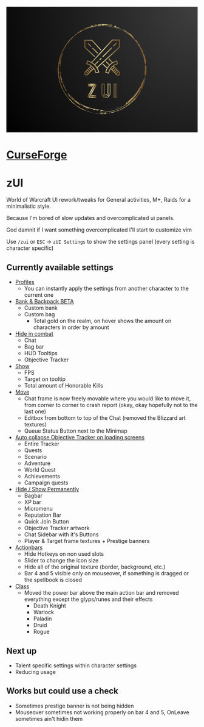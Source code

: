 ![zUI](https://github.com/zstenger93/zUI/blob/master/core/images/zUI_git.png)

# [CurseForge](https://www.curseforge.com/wow/addons/zui-quality-of-life-settings)

# zUI
World of Warcraft UI rework/tweaks for General activities, M+, Raids for a minimalistic style.

Because I'm bored of slow updates and overcomplicated ui panels.

God damnit if I want something overcomplicated I'll start to customize vim

Use `/zui` or `ESC` -> `zUI Settings` to show the settings panel (every setting is character specific)

## Currently available settings

- <u>Profiles</u>
    - You can instantly apply the settings from another character to the current one
- <u>Bank & Backpack BETA</u>
    - Custom bank
    - Custom bag
        - Total gold on the realm, on hover shows the amount on characters in order by amount
- <u>Hide in combat</u>
    - Chat
    - Bag bar
    - HUD Tooltips
    - Objective Tracker
- <u>Show</u>
    - FPS
    - Target on tooltip
    - Total amount of Honorable Kills
- <u>Move</u>
    - Chat frame is now freely movable where you would like to move it, from corner to corner to crash report (okay, okay hopefully not to the last one)
    - Editbox from bottom to top of the Chat (removed the Blizzard art textures)
    - Queue Status Button next to the Minimap
- <u>Auto collapse Objective Tracker on loading screens</u>
    - Entire Tracker
    - Quests
    - Scenario
    - Adventure
    - World Quest
    - Achievements
    - Campaign quests
- <u>Hide / Show Permanently</u>
    - Bagbar
    - XP bar
    - Micromenu
    - Reputation Bar
    - Quick Join Button
    - Objective Tracker artwork
    - Chat Sidebar with it's Buttons
    - Player & Target frame textures + Prestige banners
- <u>Actionbars</u>
    - Hide Hotkeys on non used slots
    - Slider to change the icon size
    - Hide all of the original texture (border, background, etc.)
    - Bar 4 and 5 visible only on mouseover, if something is dragged or the spellbook is closed
- <u>Class</u>
    - Moved the power bar above the main action bar and removed everything except the glyps/runes and their effects
        - Death Knight
        - Warlock
        - Paladin
        - Druid
        - Rogue

## Next up

- Talent specific settings within character settings
- Reducing usage

## Works but could use a check

- Sometimes prestige banner is not being hidden
- Mouseover sometimes not working properly on bar 4 and 5, OnLeave sometimes ain't hidin them



